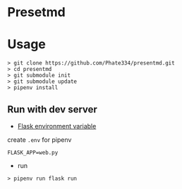 # Presetmd

# Usage

```
> git clone https://github.com/Phate334/presentmd.git
> cd presentmd
> git submodule init
> git submodule update
> pipenv install
```

## Run with dev server

* [Flask environment variable](http://flask.pocoo.org/docs/1.0/quickstart/)

create `.env` for pipenv

```
FLASK_APP=web.py
```

* run 

```
> pipenv run flask run
```
